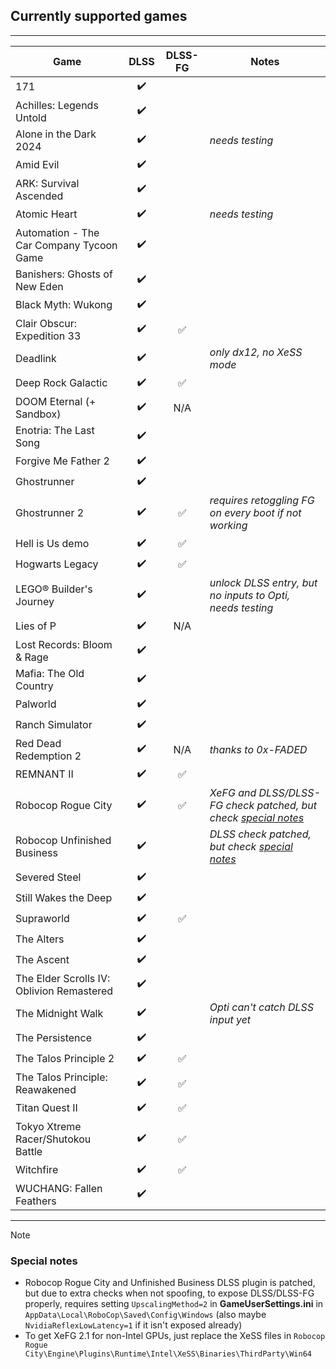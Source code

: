 ## Currently supported games

---

<!--
TEMPLATE FOR NEW ENTRIES
| GAME NAME           | ✔️/❌ | ✅/⛔ | Notes go here                | 
-->

| Game | DLSS | DLSS-FG | Notes  | 
| ---- | :--: | :-----: | ------ |
| 171 | ✔️ |  |  |
| Achilles: Legends Untold | ✔️ |  |  |
| Alone in the Dark 2024 | ✔️ |  | _needs testing_ | 
| Amid Evil | ✔️ |  |  |
| ARK: Survival Ascended | ✔️ |  |  |
| Atomic Heart | ✔️ |  | _needs testing_ | 
| Automation - The Car Company Tycoon Game | ✔️ |  |  |
| Banishers: Ghosts of New Eden | ✔️ |  |  |
| Black Myth: Wukong | ✔️ |  |  |
| Clair Obscur: Expedition 33 | ✔️ | ✅ |  |
| Deadlink | ✔️ |  | _only dx12, no XeSS mode_ |
| Deep Rock Galactic | ✔️ | ✅ |  |
| DOOM Eternal (+ Sandbox) | ✔️ | N/A |  |
| Enotria: The Last Song | ✔️ |  |  |
| Forgive Me Father 2 | ✔️ |  |  |
| Ghostrunner | ✔️ |  |  |
| Ghostrunner 2 | ✔️ | ✅ | _requires retoggling FG on every boot if not working_ | 
| Hell is Us demo | ✔️ | ✅ |  | 
| Hogwarts Legacy | ✔️ | ✅ |  |
| LEGO® Builder's Journey | ✔️ |  | _unlock DLSS entry, but no inputs to Opti, needs testing_ |
| Lies of P | ✔️ | N/A |  |
| Lost Records: Bloom & Rage | ✔️ |  |  |
| Mafia: The Old Country | ✔️ |  |  |
| Palworld | ✔️ |  |  |
| Ranch Simulator | ✔️ |  |  |
| Red Dead Redemption 2 | ✔️ | N/A | _thanks to 0x-FADED_ |
| REMNANT II | ✔️ | ✅ |  |
| Robocop Rogue City | ✔️ | ✅ | _XeFG and DLSS/DLSS-FG check patched, but check [special notes](#special-notes)_ | 
| Robocop Unfinished Business | ✔️ |  | _DLSS check patched, but check [special notes](#special-notes)_ | 
| Severed Steel | ✔️ |  |  |
| Still Wakes the Deep | ✔️ |  |  |
| Supraworld | ✔️ | ✅ |  |
| The Alters | ✔️ |  |  |
| The Ascent | ✔️ |  |  |
| The Elder Scrolls IV: Oblivion Remastered | ✔️ |  |  |
| The Midnight Walk | ✔️ |  | _Opti can't catch DLSS input yet_ | 
| The Persistence | ✔️ |  |  |
| The Talos Principle 2 | ✔️ | ✅ |  |
| The Talos Principle: Reawakened | ✔️ | ✅ |  |
| Titan Quest II | ✔️ | ✅ |  |
| Tokyo Xtreme Racer/Shutokou Battle | ✔️ | ✅ |  |
| Witchfire | ✔️ | ✅ |  |
| WUCHANG: Fallen Feathers | ✔️ |  |  |

---

> [!NOTE]
> ### Special notes
> * Robocop Rogue City and Unfinished Business DLSS plugin is patched, but due to extra checks when not spoofing, to expose DLSS/DLSS-FG properly, requires setting `UpscalingMethod=2` in **GameUserSettings.ini** in `AppData\Local\RoboCop\Saved\Config\Windows` (also maybe `NvidiaReflexLowLatency=1` if it isn't exposed already)  
> * To get XeFG 2.1 for non-Intel GPUs, just replace the XeSS files in `Robocop Rogue City\Engine\Plugins\Runtime\Intel\XeSS\Binaries\ThirdParty\Win64`  

